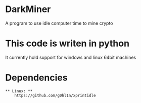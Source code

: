# DarkMiner
 A program to use idle computer time to mine crypto
# This code is writen in python
 It currently hold support for windows and linux 64bit machines
# Dependencies
    ** Linux: **
        https://github.com/g0hl1n/xprintidle
